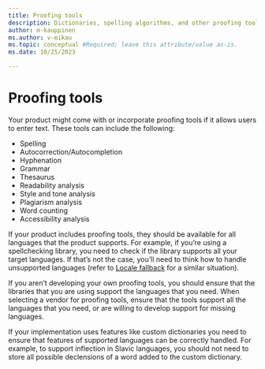 ```yaml
---
title: Proofing tools
description: Dictionaries, spelling algorithms, and other proofing tools require special treatment in a global application.
author: m-kauppinen
ms.author: v-mikau
ms.topic: conceptual #Required; leave this attribute/value as-is.
ms.date: 10/25/2023

---
```


# Proofing tools

Your product might come with or incorporate proofing tools if it allows users to enter text. These tools can include the following:

- Spelling
- Autocorrection/Autocompletion
- Hyphenation
- Grammar
- Thesaurus
- Readability analysis
- Style and tone analysis
- Plagiarism analysis
- Word counting
- Accessibility analysis

If your product includes proofing tools, they should be available for all languages that the product supports. For example, if you’re using a spellchecking library, you need to check if the library supports all your target languages. If that’s not the case, you’ll need to think how to handle unsupported languages (refer to [Locale fallback](fallback.md) for a similar situation).

If you aren’t developing your own proofing tools, you should ensure that the libraries that you are using support the languages that you need. When selecting a vendor for proofing tools, ensure that the tools support all the languages that you need, or are willing to develop support for missing languages.

If your implementation uses features like custom dictionaries you need to ensure that features of supported languages can be correctly handled. For example, to support inflection in Slavic languages, you should not need to store all possible declensions of a word added to the custom dictionary.

